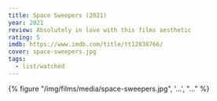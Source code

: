 ```yaml
---
title: Space Sweepers (2021)
year: 2021
review: Absolutely in love with this films aesthetic
rating: 5
imdb: https://www.imdb.com/title/tt12838766/
cover: space-sweepers.jpg
tags:
  - list/watched
---
```


{% figure "/img/films/media/space-sweepers.jpg", '...', "..." %}
